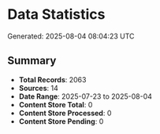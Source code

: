 # Data Statistics

Generated: 2025-08-04 08:04:23 UTC

## Summary

- **Total Records**: 2063
- **Sources**: 14
- **Date Range**: 2025-07-23 to 2025-08-04
- **Content Store Total**: 0
- **Content Store Processed**: 0
- **Content Store Pending**: 0
